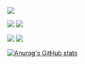 
![](http://github-profile-summary-cards.vercel.app/api/cards/profile-details?username=egavazzi&theme=dark) 
 
![](http://github-profile-summary-cards.vercel.app/api/cards/repos-per-language?username=egavazzi&theme=dark) 
![](http://github-profile-summary-cards.vercel.app/api/cards/most-commit-language?username=egavazzi&theme=dark)

![](http://github-profile-summary-cards.vercel.app/api/cards/stats?username=egavazzi&theme=dark)
![](http://github-profile-summary-cards.vercel.app/api/cards/productive-time?username=egavazzi&theme=dark&utcOffset=2) 

[![Anurag's GitHub stats](https://github-readme-stats.vercel.app/api?username=egavazzi&show_icons=true&theme=dark)](https://github.com/egavazzi/github-readme-stats)
